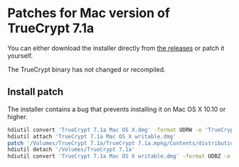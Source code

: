 # Patches for Mac version of TrueCrypt 7.1a

You can either download the installer directly from [the releases](https://github.com/stefansundin/truecrypt-mac/releases/latest) or patch it yourself.

The TrueCrypt binary has not changed or recompiled.

## Install patch

The installer contains a bug that prevents installing it on Mac OS X 10.10 or higher.

```bash
hdiutil convert 'TrueCrypt 7.1a Mac OS X.dmg' -format UDRW -o 'TrueCrypt 7.1a Mac OS X writable.dmg'
hdiutil attach 'TrueCrypt 7.1a Mac OS X writable.dmg'
patch '/Volumes/TrueCrypt 7.1a/TrueCrypt 7.1a.mpkg/Contents/distribution.dist' distribution.dist.patch
hdiutil detach '/Volumes/TrueCrypt 7.1a'
hdiutil convert 'TrueCrypt 7.1a Mac OS X writable.dmg' -format UDBZ -o 'TrueCrypt 7.1a Mac OS X (patched).dmg'
```
